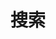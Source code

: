 ---
title: "搜索" # in any language you want
layout: "search" # necessary for search
# url: "/archive"
# description: "Description for Search"
# summary: "search"
placeholder: "..."
---